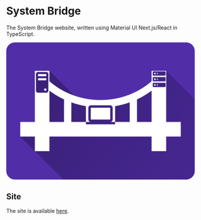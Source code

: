 # System Bridge

The System Bridge website, written using Material UI Next.js/React in TypeScript.

![Logo](https://raw.githubusercontent.com/timmo001/system-bridge/master/public/system-bridge-rect.png)

## Site

The site is available [here][site].

[site]: https://system-bridge.timmo.dev
